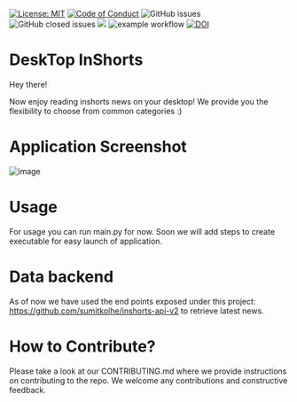 [![License: MIT](https://img.shields.io/badge/License-MIT-yellow.svg)](https://opensource.org/licenses/MIT)
[![Code of Conduct](https://img.shields.io/badge/code-of%20conduct-green.svg)](https://publiclab.org/conduct)
![GitHub issues](https://img.shields.io/github/issues/palvitgarg99/DesktopInshorts?style=plastic)
![GitHub closed issues](https://img.shields.io/github/issues-closed/palvitgarg99/DesktopInshorts?style=plastic)
![](https://tokei.rs/b1/github/palvitgarg99/DesktopInshorts)
![example workflow](https://github.com/palvitgarg99/DesktopInshorts/actions/workflows/python-app.yml/badge.svg)
[![DOI](https://zenodo.org/badge/401991823.svg)](https://zenodo.org/badge/latestdoi/401991823)
# DeskTop InShorts
Hey there!

Now enjoy reading inshorts news on your desktop!
We provide you the flexibility to choose from common categories :)

# Application Screenshot
![image](https://user-images.githubusercontent.com/16212546/131645231-8f597e5b-4bde-41c5-9241-3be123f5f3e8.png)

# Usage
For usage you can run main.py for now. Soon we will add steps to create executable for easy launch of application.

# Data backend
As of now we have used the end points exposed under this project: https://github.com/sumitkolhe/inshorts-api-v2 to retrieve latest news.

# How to Contribute?
Please take a look at our CONTRIBUTING.md where we provide instructions on contributing to the repo. We welcome any contributions and constructive feedback.


